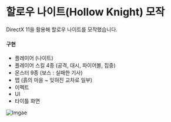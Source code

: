 # 할로우 나이트(Hollow Knight) 모작
DirectX 11을 활용해 할로우 나이트를 모작했습니다.

#### 구현
- 플레이어 (나이트)
- 플레이어 스킬 4종 (공격, 대시, 파이어볼, 집중)
- 몬스터 9종 (보스 : 실패한 기사)
- 맵 (흙의 마을 ~ 잊혀진 교차로 일부)
- 이펙트
- UI
- 타이틀 화면

![Imgae](https://github.com/user-attachments/assets/df114776-bbad-48d3-8368-164ff468c500)
